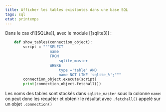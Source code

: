 ```yaml
---
title: Afficher les tables existantes dans une base SQL
tags: sql
etat: printemps
---
```


Dans le cas d'[[SQLite]], avec le module [[sqlite3]] :


```python
    def show_tables(connection_object):
        script = """SELECT 
                    name
                    FROM 
                        sqlite_master 
                    WHERE 
                        type ='table' AND 
                        name NOT LIKE 'sqlite_%';"""
        connection_object.execute(script)
        print(connection_object.fetchall())
````


Les noms des tables sont stockés dans ```sqlite_master``` sous la colonne ```name```: on peut donc les requêter et obtenir le résultat avec ```.fetchall()``` appelé sur un objet ```.connection()```
